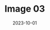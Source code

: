 ---
title: 'Image 03'
description: 'A picture is worth a thousand words, but an image is more than that.'
date: 2023-10-01
media: 'IMG_1120.jpg'
weight: 10
---